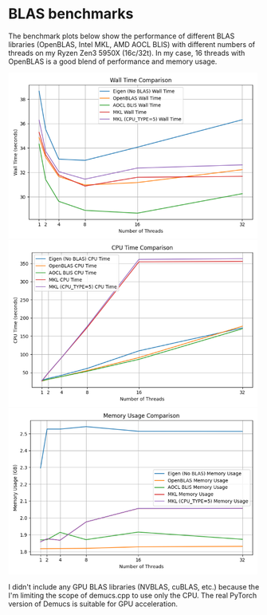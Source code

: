 # BLAS benchmarks

The benchmark plots below show the performance of different BLAS libraries (OpenBLAS, Intel MKL, AMD AOCL BLIS) with different numbers of threads on my Ryzen Zen3 5950X (16c/32t). In my case, 16 threads with OpenBLAS is a good blend of performance and memory usage.

<img alt="bench-wall-time" src="./wall_time_comparison.png" width="500"/>
<img alt="bench-cpu-time" src="./cpu_time_comparison.png" width="500"/>
<img alt="bench-memory" src="./memory_usage_comparison.png" width="500"/>

I didn't include any GPU BLAS libraries (NVBLAS, cuBLAS, etc.) because the I'm limiting the scope of demucs.cpp to use only the CPU. The real PyTorch version of Demucs is suitable for GPU acceleration.

